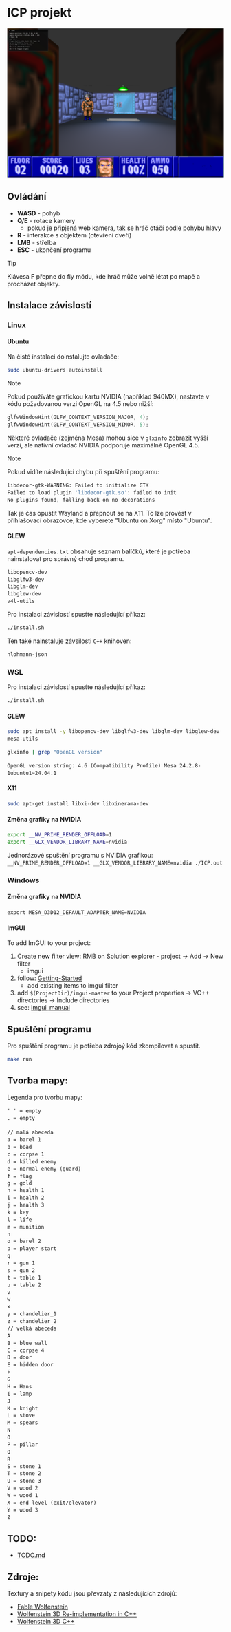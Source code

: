 # ICP projekt

![wolfenstein](./wolf.png)

## Ovládání

- **WASD** - pohyb
- **Q/E** - rotace kamery
  - pokud je připjená web kamera, tak se hráč otáčí podle pohybu hlavy
- **R** - interakce s objektem (otevření dveří)
- **LMB** - střelba
- **ESC** - ukončení programu

> [!tip]
> Klávesa **F** přepne do fly módu, kde hráč může volně létat po mapě a procházet objekty.

## Instalace závislostí

### Linux

#### Ubuntu
Na čisté instalaci doinstalujte ovladače:
```bash
sudo ubuntu-drivers autoinstall
```

> [!note] 
> Pokud používáte grafickou kartu NVIDIA (například 940MX), nastavte v kódu požadovanou verzi OpenGL na 4.5 nebo nižší:
> ```cpp
> glfwWindowHint(GLFW_CONTEXT_VERSION_MAJOR, 4);
> glfwWindowHint(GLFW_CONTEXT_VERSION_MINOR, 5);
> ```
> Některé ovladače (zejména Mesa) mohou sice v `glxinfo` zobrazit vyšší verzi, ale nativní ovladač NVIDIA podporuje maximálně OpenGL 4.5.

> [!note]
> Pokud vidíte následující chybu při spuštění programu:
> ```bash
> libdecor-gtk-WARNING: Failed to initialize GTK
> Failed to load plugin 'libdecor-gtk.so': failed to init
> No plugins found, falling back on no decorations
> ```
> Tak je čas opustit Wayland a přepnout se na X11. To lze provést v přihlašovací obrazovce, kde vyberete "Ubuntu on Xorg" místo "Ubuntu".


#### GLEW
`apt-dependencies.txt` obsahuje seznam balíčků, které je potřeba nainstalovat pro správný chod programu. 

```txt
libopencv-dev
libglfw3-dev
libglm-dev
libglew-dev
v4l-utils
```

Pro instalaci závislostí spusťte následující příkaz:
```bash
./install.sh
```

Ten také nainstaluje závsilosti `C++` knihoven:
```txt
nlohmann-json
```

### WSL
Pro instalaci závislostí spusťte následující příkaz:
```bash
./install.sh
```

#### GLEW
```bash
sudo apt install -y libopencv-dev libglfw3-dev libglm-dev libglew-dev 
mesa-utils
```

```bash
glxinfo | grep "OpenGL version"
```

`OpenGL version string: 4.6 (Compatibility Profile) Mesa 24.2.8-1ubuntu1~24.04.1`

#### X11
```bash
sudo apt-get install libxi-dev libxinerama-dev
```

#### Změna grafiky na NVIDIA

```bash
export __NV_PRIME_RENDER_OFFLOAD=1
export __GLX_VENDOR_LIBRARY_NAME=nvidia
```

Jednorázové spuštění programu s NVIDIA grafikou:
`__NV_PRIME_RENDER_OFFLOAD=1 __GLX_VENDOR_LIBRARY_NAME=nvidia ./ICP.out`

### Windows

#### Změna grafiky na NVIDIA

`export MESA_D3D12_DEFAULT_ADAPTER_NAME=NVIDIA`

#### ImGUI

To add ImGUI to your project:
1. Create new filter view: RMB on Solution explorer - project -> Add -> New filter
    - imgui 
2. follow: [Getting-Started](https://github.com/ocornut/imgui/wiki/Getting-Started#compilinglinking)
	- add existing items to imgui filter
3. add `$(ProjectDir)/imgui-master` to your Project properties -> VC++ directories -> Include directories
4. see: [imgui_manual](https://pthom.github.io/imgui_manual_online/manual/imgui_manual.html)

## Spuštění programu

Pro spuštění programu je potřeba zdrojoý kód zkompilovat a spustit.

```bash
make run
```

## Tvorba mapy:
Legenda pro tvorbu mapy:
```txt
' ' = empty
. = empty

// malá abeceda
a = barel 1
b = bead
c = corpse 1
d = killed enemy
e = normal enemy (guard)
f = flag
g = gold
h = health 1
i = health 2
j = health 3
k = key
l = life
m = munition
n
o = barel 2
p = player start
q
r = gun 1
s = gun 2
t = table 1
u = table 2
v
w
x
y = chandelier_1
z = chandelier_2
// velká abeceda
A
B = blue wall
C = corpse 4
D = door
E = hidden door
F
G
H = Hans
I = lamp
J
K = knight
L = stove
M = spears
N
O
P = pillar
Q
R
S = stone 1
T = stone 2
U = stone 3
V = wood 2
W = wood 1
X = end level (exit/elevator)
Y = wood 3
Z
```

## TODO:
- [TODO.md](./TODO.md)

## Zdroje:
Textury a snipety kódu jsou převzaty z následujících zdrojů:
- [Fable Wolfenstein](https://github.com/JamesRandall/fsharp-wolfenstein)
- [Wolfenstein 3D Re-implementation in C++](https://github.com/mhamzaqayyum/wolf3d-reimpl-cpp)
- [Wolfenstein 3D C++](https://github.com/LeviMooreDev/Wolfenstein-3D-CPlusPlus)